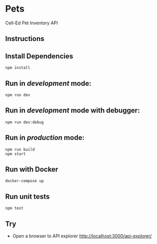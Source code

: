 # Pets

Cell-Ed Pet Inventory API

## Instructions

## Install Dependencies

```shell
npm install
```

## Run in *development* mode:

```shell
npm run dev
```

## Run in *development* mode with debugger:

```shell
npm run dev:debug
```

## Run in *production* mode:

```shell
npm run build
npm start
```

## Run with Docker

```shell
docker-compose up
```

## Run unit tests

```shell
npm test
```

## Try

* Open a browser to API explorer [http://localhost:3000/api-explorer/](http://localhost:3000/api-explorer/)
   

